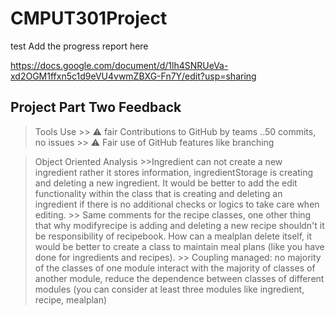 # CMPUT301Project
test
Add the progress report here 

https://docs.google.com/document/d/1lh4SNRUeVa-xd2OGM1ffxn5c1d9eVU4vwmZBXG-Fn7Y/edit?usp=sharing

## Project Part Two Feedback

> Tools Use
    >> ⚠  fair Contributions to GitHub by teams ..50 commits, no issues
    >> ⚠ Fair use of GitHub features like branching 

> Object Oriented Analysis
    >>Ingredient can not create a new ingredient rather it stores information, ingredientStorage is creating and deleting a new ingredient. It would be better to add the edit functionality within the class that is creating and deleting an ingredient if there is no additional checks or logics to take care when editing. 
    >> Same comments for the recipe classes, one other thing that why modifyrecipe is adding and deleting a new recipe shouldn't it be responsibility of recipebook. How can a mealplan delete itself, it would be better to create a class to maintain meal plans (like you have done for ingredients and recipes).
    >> Coupling managed: no majority of the classes of one module interact with the majority of classes of another module, reduce the dependence between classes of different modules (you can consider at least three modules like ingredient, recipe, mealplan)